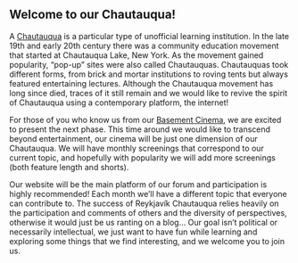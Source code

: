 Welcome to our Chautauqua!
--------------------------

A [Chautauqua](https://en.wikipedia.org/wiki/Chautauqua) is a
particular type of unofficial learning institution. In the late 19th
and early 20th century there was a community education movement that
started at Chautauqua Lake, New York. As the movement gained
popularity, “pop-up” sites were also called Chautauquas. Chautauquas
took different forms, from brick and mortar institutions to roving
tents but always featured entertaining lectures. Although the
Chautauqua movement has long since died, traces of it still remain and
we would like to revive the spirit of Chautauqua using a contemporary
platform, the internet!

For those of you who know us from our
[Basement Cinema](http://solvallagata-braedraborgarstigur-cinema.neocities.org/history.html),
we are excited to present the next phase. This time around we would
like to transcend beyond entertainment, our cinema will be just one
dimension of our Chautauqua. We will have monthly screenings that
correspond to our current topic, and hopefully with popularity we will
add more screenings (both feature length and shorts).

Our website will be the main platform of our forum and participation
is highly recommended! Each month we’ll have a different topic that
everyone can contribute to. The success of Reykjavík Chautauqua relies
heavily on the participation and comments of others and the diversity
of perspectives, otherwise it would just be us ranting on a blog… Our
goal isn’t political or necessarily intellectual, we just want to have
fun while learning and exploring some things that we find interesting,
and we welcome you to join us.
